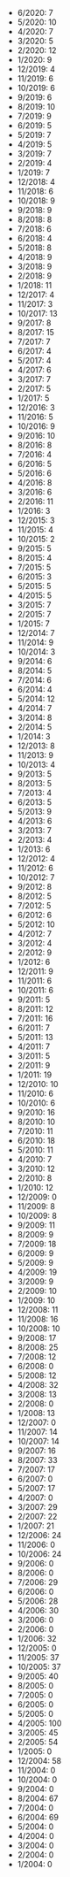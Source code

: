 *  6/2020: 7
*  5/2020: 10
*  4/2020: 7
*  3/2020: 5
*  2/2020: 12
*  1/2020: 9
*  12/2019: 4
*  11/2019: 6
*  10/2019: 6
*  9/2019: 6
*  8/2019: 10
*  7/2019: 9
*  6/2019: 5
*  5/2019: 7
*  4/2019: 5
*  3/2019: 7
*  2/2019: 4
*  1/2019: 7
*  12/2018: 4
*  11/2018: 6
*  10/2018: 9
*  9/2018: 9
*  8/2018: 8
*  7/2018: 6
*  6/2018: 4
*  5/2018: 8
*  4/2018: 9
*  3/2018: 9
*  2/2018: 9
*  1/2018: 11
*  12/2017: 4
*  11/2017: 3
*  10/2017: 13
*  9/2017: 8
*  8/2017: 15
*  7/2017: 7
*  6/2017: 4
*  5/2017: 4
*  4/2017: 6
*  3/2017: 7
*  2/2017: 5
*  1/2017: 5
*  12/2016: 3
*  11/2016: 5
*  10/2016: 9
*  9/2016: 10
*  8/2016: 8
*  7/2016: 4
*  6/2016: 5
*  5/2016: 6
*  4/2016: 8
*  3/2016: 6
*  2/2016: 11
*  1/2016: 3
*  12/2015: 3
*  11/2015: 4
*  10/2015: 2
*  9/2015: 5
*  8/2015: 4
*  7/2015: 5
*  6/2015: 3
*  5/2015: 5
*  4/2015: 5
*  3/2015: 7
*  2/2015: 7
*  1/2015: 7
*  12/2014: 7
*  11/2014: 9
*  10/2014: 3
*  9/2014: 6
*  8/2014: 5
*  7/2014: 6
*  6/2014: 4
*  5/2014: 12
*  4/2014: 7
*  3/2014: 8
*  2/2014: 5
*  1/2014: 3
*  12/2013: 8
*  11/2013: 9
*  10/2013: 4
*  9/2013: 5
*  8/2013: 5
*  7/2013: 4
*  6/2013: 5
*  5/2013: 9
*  4/2013: 6
*  3/2013: 7
*  2/2013: 4
*  1/2013: 6
*  12/2012: 4
*  11/2012: 6
*  10/2012: 7
*  9/2012: 8
*  8/2012: 5
*  7/2012: 5
*  6/2012: 6
*  5/2012: 10
*  4/2012: 7
*  3/2012: 4
*  2/2012: 9
*  1/2012: 6
*  12/2011: 9
*  11/2011: 6
*  10/2011: 6
*  9/2011: 5
*  8/2011: 12
*  7/2011: 16
*  6/2011: 7
*  5/2011: 13
*  4/2011: 7
*  3/2011: 5
*  2/2011: 9
*  1/2011: 19
*  12/2010: 10
*  11/2010: 6
*  10/2010: 6
*  9/2010: 16
*  8/2010: 10
*  7/2010: 11
*  6/2010: 18
*  5/2010: 11
*  4/2010: 7
*  3/2010: 12
*  2/2010: 8
*  1/2010: 12
*  12/2009: 0
*  11/2009: 8
*  10/2009: 8
*  9/2009: 11
*  8/2009: 9
*  7/2009: 18
*  6/2009: 9
*  5/2009: 9
*  4/2009: 19
*  3/2009: 9
*  2/2009: 10
*  1/2009: 10
*  12/2008: 11
*  11/2008: 16
*  10/2008: 10
*  9/2008: 17
*  8/2008: 25
*  7/2008: 12
*  6/2008: 0
*  5/2008: 12
*  4/2008: 32
*  3/2008: 13
*  2/2008: 0
*  1/2008: 13
*  12/2007: 0
*  11/2007: 14
*  10/2007: 14
*  9/2007: 16
*  8/2007: 33
*  7/2007: 17
*  6/2007: 0
*  5/2007: 17
*  4/2007: 0
*  3/2007: 29
*  2/2007: 22
*  1/2007: 21
*  12/2006: 24
*  11/2006: 0
*  10/2006: 24
*  9/2006: 0
*  8/2006: 0
*  7/2006: 29
*  6/2006: 0
*  5/2006: 28
*  4/2006: 30
*  3/2006: 0
*  2/2006: 0
*  1/2006: 32
*  12/2005: 0
*  11/2005: 37
*  10/2005: 37
*  9/2005: 40
*  8/2005: 0
*  7/2005: 0
*  6/2005: 0
*  5/2005: 0
*  4/2005: 100
*  3/2005: 45
*  2/2005: 54
*  1/2005: 0
*  12/2004: 58
*  11/2004: 0
*  10/2004: 0
*  9/2004: 0
*  8/2004: 67
*  7/2004: 0
*  6/2004: 69
*  5/2004: 0
*  4/2004: 0
*  3/2004: 0
*  2/2004: 0
*  1/2004: 0